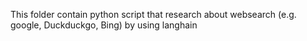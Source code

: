 This folder contain python script that research about websearch (e.g. google, Duckduckgo, Bing) by using langhain 
